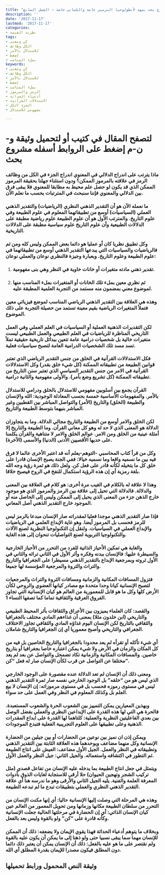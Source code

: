 ```yaml
---
title: "مشروع بحث يمهد لأنطولوجيا الترميز عامة واللساني خاصة – الفصل السابع"
description: ''
date: '2017-11-17'
lastmod: '2017-11-17'
categories:
- نظرية القيمة
tags:
- كن ومعنى
- الكل وظائف
- للاستدلال بالأمر
- إضغط
- بملء المناسب
keywords:
- كن ومعنى
- الكل وظائف
- للاستدلال بالأمر
- إضغط
- بملء المناسب
- الرمز والمرموز
- أدعياء الحداثة
- الاستدلالات القرآنية
- الجزء الكل
- مفهومي للاستدلال

---
```

# **لتصفح المقال في كتيب أو لتحميل وثيقة و-ن-م إضغط على الروابط أسفله** **مشروع بحث**

### ماذا يترتب على اندراج الدلالي في المعنوي اندراج الجزء في الكل من وظائف الرمز في علاقته بالمرموز الممكن؟ ودون استثناء جهلنا بحقيقة المرموز الممكن الذي قد يكون لو حصل علم محيط به مطابقا للمعنوي فلا يبقى فرق بين الدلالي والمعنوي فإننا سنبحث في المترتبات بحسب ما نعلم الآن.

### ما نعمله الآن هو أن التقدير الذهني النظري (الرياضيات) والتقدير الذهني العملي (السياسيات) أوسع من تطبيقاتهما المعلوم في علوم الطبيعة وفي علوم التاريخ. والمترتب الأول هو أن علوم الطبيعة علوم رياضية مطبقة على الدلالات الطبيعية وأن علوم التاريخ علوم سياسية مطبقة على الدلالات التاريخية.

### وكل تطبيق نظريا كان أو عمليا هو دائما بعض الممكن وليس كله ومن ثم فالرياضيات والسياسيات التي يبدعها التقدير الذهني أوسع من تطبيقاتهما في علوم الطبيعة وعلوم التاريخ. وبعبارة وجيزة فالنظري نوعان والعملي نوعان:

1. ### تقدير ذهني مادته متغيرات أو خانات خاوية في النظر وهي بنى مفهومية.
2. ### ثم نظري معين بملء تلك الخانات أو المتغيرات بملء المناسب منها لموضوع معني بمضمون منه مستمد من التجربة العلمية المطبقة عليه.

### وهذه هي العلاقة بين التقدير الذهني الرياضي المناسب لموضع فيزيائي معين فتملأ المتغيرات الرياضية بقيم معينة تستمد من حصيلة التجربة على ذلك الموضوع.

### لكن التقديرات الذهنية العملية أو السياسيات في العلم العملي وفي العمل التاريخي المناظرة للرياضيات في العلم الطبيعي والعمل الطبيعي ليست متغيرات خالية بل شخصيات درامية عامة تتعين ببدائل تاريخية حقيقية تملأ تسد مسد تلك الشخصيات الدرامية العامة لتصبح سياسيات فعلية.

### فكل الاستدلالات القرآنية في الخلق من جنس التقدير الرياضي الذي تعتبر قوانين الطبيعة من تطبيقاته الممكنة (كل شيء خلق بقدر) وكل الاستدلالات القرآنية في الامر من جنس التقدير السياسي الذي تعتبر سنن التاريخ من تطبيقاته الممكنة (كل تشريع وضع بأمر). والأولى مفهومية والثانية درامية.

### القرآن يجمع بين أسلوبين مفهومي للاستدلال بالخلق ودرامي للاستدلال بالأمر. والمفهومات الأساسية خمسة بحسب المعادلة الوجودية: الله والإنسان والطبيعة (الخلق) والتاريخ (الأمر) والتواصل المباشر بين القطبين وغير المباشر بنيهما بتوسط الطبيعة والتاريخ.

### لكن الخلق والامر أوسع من الطبيعة والتاريخ مجالي الدلالة. وما به يتجاوزان الدلالة هو المعنى الذي لا حد له وهو كل معاني القرآن. وما الطبيعة والتاريخ إلا أمثلة عينية من الخلق ومن الامر. عوالم الخلق والامر لا متناهية والقرآن يكلمنا على حديها الأقصيين الأدنى (الدنيا) والأسمى (الآخرة).

### وكل من قرأ كتاب المحاسبي -التوهم-يعلم أنه قد اعتبر الأخرى عالما لا فرق فيه بين ما نسميه واقعا وما نسميه خيالا: ففي الجنة يصبح الإنسان قادرا على خلق كل ما يتخيله لكأنه قادر على فعل كن. ولعل ذلك هو ثمرة رؤية وجه الله بلغة رمزية أي إن هذه الرؤية استكمال للنفخ في الروح فيصبح خلاقا.

### وهذا لا علاقة له بالكلام في الغيب مرة أخرى: هو كلام في العلاقة بين المعنى والدلالة. فالدلالة التي تحيل إلى علاقة بين الرمز والمرموز الذي هو موجود خارج الذهن جزء من المعنى الذي يحيل إلى الممكن وليس إلى الحاصل منه أو الموجود خارج التقدير الذهني أصل المعاني.

### فإذا صار التقدير الذهني موجدا فعليا لمقدراته صار الإنسان مبدعا بالرمز ليس للرمز فحسب بل المرموز أيضا. وهو غاية الإبداع العلمي في الرياضيات والإبداع العملي في السياسيات. ولنقل إن التكنولوجيا النظرية لصنع الآلات والتكنولوجيا التربوية لصنع التواصليات تنحوان إلى هذه الغاية.

### والغاية هي تمكين الأحياز الذاتية للفرد من التحرر من الأحياز الخارجية والسيطرة عليها: فالإنسان ببدنه وفكره وأثر الأول في الثاني تراثه والثاني في الأول ثروته وبمرجعية الإبداع بالتقدير الذهني مسيطرا على الجغرافيا والتاريخ والتراث والثروة والمرجعية المؤسسة لها جميعا.

### فتزول المسافات المكانية والزمانية ومسافات الثروة والتراث والمرجعيات لتصبح الإنسانية كيانا وحدا متحدة مع مصادر كيانها العضوي والروحي لكأن الأرض كلها وكل ما هو قابل للمعمورية من العالم هو كيان الإنسانية التي تجاوز الفروق العرقية والثقافية تماما كما تصفها النساء 1.

### والقصد: كان العلماء يميزون بين الأعراق والثقافات بأثر المحيط الطبيعي والتاريخي (ابن خلدون مثلا) بمعنى أن غذاءهم المادي مختلف بالجغرافيا والثقافي بالتاريخ لكن الإنسان اليوم غذاؤه المادي والثقافي تجاوز الاختلاف الجغرافي والتاريخي وأصبح معموريا أي إن الجغرافيا والتاريخ شاملان.

### أي شيء تأكله أو تقرأه لم يعد محدودا بالجغرافيا والتاريخ الخاصين بل فيه من كل المكان والزمان في الأرض ولا شيء يمكن اعتباره خاصا بجغرافيا أو بتاريخ خاصين. والمسافات المكانية والزمانية تكاد تضمحل والتواصل عن بعد لم يعد مختلفا عن التواصل عن قرب لكأن الإنسان صار له فعل “كن”.

### ومعنى ذلك أن الإنسان لم تعد الدلالة عنده مقصورة على الوجود الخارجي الذي ليس هو من “خلقه” بل الوجود الخارجي نفسه صار ثمرة التقدير الذهني ليس في مستوى رموزه فحسب بل في مستوى مرموزاته: إن الإنسان لا بيع العلم بل وكذلك المعلوم في النظر وفي العمل على حد سواء.

### وبهذين المعيارين يمكن التمييز بين الشعوب الحرة والشعوب المستعبدة. فالحرة هي التي لها هذه القدرة على الإبداعين النظري والعملي بفضل الوصل بين بعدي الفاعليتين النظرية والعملية: كلتاهما لها القدرة على ابداع المقدرات الذهنية وعلى تطبيقها على العلوم التجريبية الفعلية فتبدع الموجودات.

### ويمكن إذن ان نميز بين نوعين من الحضارات أو بين جيلين من الحضارة الإنسانية وكل منهما مضاعف ويوحدهما هذه العلاقة الثابتة بين التقدير الذهني وتطبيقاته في النظر والعمل. الجيل الأول مضاعف: العيش على انتاج الطبيعة ثم التطور في اكتشافه واستعماله. والجيل الثاني: جيل النظر والعمل الأول.

### ويتمثل في جعل انتاج الطبيعة بما يدخله عليه الإنسان من تفاعل قصدي (مثل تركيب الشجر وتهجين الحيوان) حلا أرقى للاستجابة لغايات الذوق بأدوات المعرفة العلمة والفنية. يليه الجيل الثاني والأرقى وهو ما ندرسه هنا أي علاقة التقدير الذهني النظري والعملي بتطبيقات تبدع ما لم تبدعه الطبيعة.

### وهذه هي المرحلة التي وصلت إليها الإنسانية حاليا: أي إنها مكنت الإنسان من التحرر من سلطان الطبيعة مكانها وزمانها ومن تحويل المعمور من العالم عين كيان الإنسان الذاتي: أي إن الحضارة في مرحلتها الحالية جعلت الإنسانية وكأنه قادرة على “كن” ولو بالقوة وليس بعد بالفعل.

### وبخلاف ما يتوهم أدعياء الحداثة فهذا يقوي الإيمان ولا يضعفه: ذلك أن الممكن للإنسان مهما سما يبقى نسبيا حتى ولو ذهنا إلى ما يمكن أن يكون عليه بالقوة ولم نقتصر على ما هو عليه بالفعل: ذلك أن الإنسان يمكن أن يعتبر ذلك دائما دون المطلق فيكون مصدرا للإيمان بقدرة المطلق أي الله.

## وثيقة النص المحمول ورابط تحميلها

###